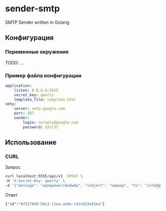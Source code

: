# sender-smtp
SMTP Sender written in Golang

## Конфигурация

### Переменные окружения

TODO: ...

### Пример файла конфигурации

```yaml
application:
    listen: 0.0.0.0:5555
    secret_key: qwerty
    template_file: template.html
smtp:
    server: smtp.google.com
    port: 587
    sender:
        login: noreply@google.com
        password: $3cr3t
```

## Использование

### CURL

Запрос

```sh
curl localhost:5555/api/v1 -XPOST \
-H 'X-Secret-Key: qwerty' \
-d '{"message": "wqeqwewe\ndwdwdw", "subject": "wqewqe", "to": "info@gmail.com", "content-type":"html"}' \
```

Ответ

```json
{"id":"6f527846-9dc3-11ea-ae6e-c42c033a81ea"}
```